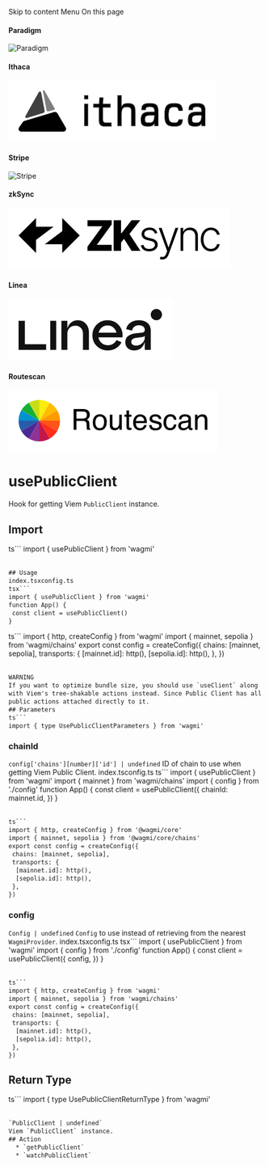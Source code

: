 Skip to content 
Menu
On this page
#### Paradigm
![Paradigm](https://raw.githubusercontent.com/wevm/.github/main/content/sponsors/paradigm-light.svg)
#### Ithaca
![Ithaca](https://raw.githubusercontent.com/wevm/.github/main/content/sponsors/ithaca-light.svg)
#### Stripe
![Stripe](https://raw.githubusercontent.com/wevm/.github/main/content/sponsors/stripe-light.svg)
#### zkSync
![zkSync](https://raw.githubusercontent.com/wevm/.github/main/content/sponsors/zksync-light.svg)
#### Linea
![Linea](https://raw.githubusercontent.com/wevm/.github/main/content/sponsors/linea-light.svg)
#### Routescan
![Routescan](https://raw.githubusercontent.com/wevm/.github/main/content/sponsors/routescan-light.svg)
# usePublicClient ​
Hook for getting Viem `PublicClient` instance.
## Import ​
ts```
import { usePublicClient } from 'wagmi'
```

## Usage ​
index.tsxconfig.ts
tsx```
import { usePublicClient } from 'wagmi'
function App() {
 const client = usePublicClient()
}
```

ts```
import { http, createConfig } from 'wagmi'
import { mainnet, sepolia } from 'wagmi/chains'
export const config = createConfig({
 chains: [mainnet, sepolia],
 transports: {
  [mainnet.id]: http(),
  [sepolia.id]: http(),
 },
})
```

WARNING
If you want to optimize bundle size, you should use `useClient` along with Viem's tree-shakable actions instead. Since Public Client has all public actions attached directly to it.
## Parameters ​
ts```
import { type UsePublicClientParameters } from 'wagmi'
```

### chainId ​
`config['chains'][number]['id'] | undefined`
ID of chain to use when getting Viem Public Client.
index.tsconfig.ts
ts```
import { usePublicClient } from 'wagmi'
import { mainnet } from 'wagmi/chains'
import { config } from './config'
function App() {
 const client = usePublicClient({
  chainId: mainnet.id, 
 })
}
```

ts```
import { http, createConfig } from '@wagmi/core'
import { mainnet, sepolia } from '@wagmi/core/chains'
export const config = createConfig({
 chains: [mainnet, sepolia],
 transports: {
  [mainnet.id]: http(),
  [sepolia.id]: http(),
 },
})
```

### config ​
`Config | undefined`
`Config` to use instead of retrieving from the nearest `WagmiProvider`.
index.tsxconfig.ts
tsx```
import { usePublicClient } from 'wagmi'
import { config } from './config'
function App() {
 const client = usePublicClient({
  config,
 })
}
```

ts```
import { http, createConfig } from 'wagmi'
import { mainnet, sepolia } from 'wagmi/chains'
export const config = createConfig({
 chains: [mainnet, sepolia],
 transports: {
  [mainnet.id]: http(),
  [sepolia.id]: http(),
 },
})
```

## Return Type ​
ts```
import { type UsePublicClientReturnType } from 'wagmi'
```

`PublicClient | undefined`
Viem `PublicClient` instance.
## Action ​
  * `getPublicClient`
  * `watchPublicClient`


